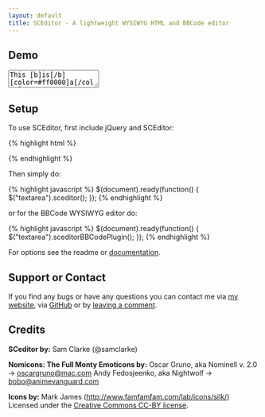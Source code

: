 ```yaml
---
layout: default
title: SCEditor - A lightweight WYSIWYG HTML and BBCode editor
---
```


## Demo

<!--script type="text/javascript" src="//ajax.googleapis.com/ajax/libs/jquery/1.7.2/jquery.min.js"> </script>
<link rel="stylesheet" href="https://raw.github.com/samclarke/SCEditor/master/minified/jquery.sceditor.min.css" type="text/css" media="all" />
<script type="text/javascript" src="https://raw.github.com/samclarke/SCEditor/master/minified/jquery.sceditor.min.js"> </script>
<script>$(document).ready(function() {
	$("textarea").sceditorBBCodePlugin({
		style: "https://raw.github.com/samclarke/SCEditor/master/minified/jquery.sceditor.default.min.css"
	});
});</script-->

<textarea>This [b]is[/b] [color=#ff0000]a[/color] [size=3]demo[/size] :).</textarea>

## Setup
To use SCEditor, first include jQuery and SCEditor:

{% highlight html %}
<script type="text/javascript" src="//ajax.googleapis.com/ajax/libs/jquery/1.7.2/jquery.min.js"></script>
<link rel="stylesheet" href="minified/jquery.sceditor.min.css" type="text/css" media="all" />
<script type="text/javascript" src="minified/jquery.sceditor.min.js"></script>
{% endhighlight %}

Then simply do:

{% highlight javascript %}
$(document).ready(function() {
	$("textarea").sceditor();
});
{% endhighlight %}

or for the BBCode WYSIWYG editor do:

{% highlight javascript %}
$(document).ready(function() {
	$("textarea").sceditorBBCodePlugin();
});
{% endhighlight %}

For options see the readme or [documentation](http://www.samclarke.com/2012/04/sceditor-documentation/).

## Support or Contact
If you find any bugs or have any questions you can contact me via
[my website](http://www.samclarke.com/contact),
via [GitHub](http://www.samclarke.com/contact)
or by [leaving a comment](http://www.samclarke.com/2011/07/sceditor/).


## Credits
**SCeditor by:**
Sam Clarke (@samclarke)

**Nomicons: The Full Monty Emoticons by:**
Oscar Gruno, aka Nominell v. 2.0 -> oscargruno@mac.com
Andy Fedosjeenko, aka Nightwolf -> bobo@animevanguard.com

**Icons by:**
Mark James (http://www.famfamfam.com/lab/icons/silk/)
Licensed under the [Creative Commons CC-BY license](http://creativecommons.org/licenses/by/3.0/).

